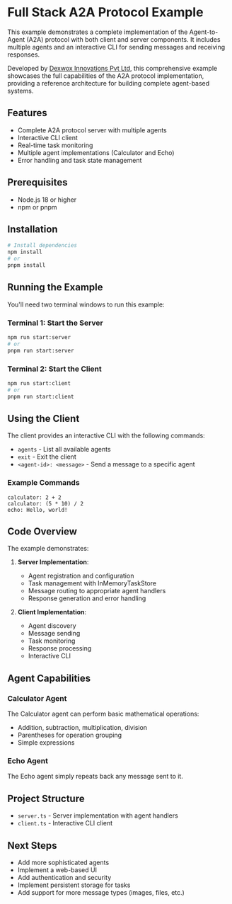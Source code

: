 # Full Stack A2A Protocol Example

This example demonstrates a complete implementation of the Agent-to-Agent (A2A) protocol with both client and server components. It includes multiple agents and an interactive CLI for sending messages and receiving responses.

Developed by [Dexwox Innovations Pvt Ltd](https://dexwox.com), this comprehensive example showcases the full capabilities of the A2A protocol implementation, providing a reference architecture for building complete agent-based systems.

## Features

- Complete A2A protocol server with multiple agents
- Interactive CLI client
- Real-time task monitoring
- Multiple agent implementations (Calculator and Echo)
- Error handling and task state management

## Prerequisites

- Node.js 18 or higher
- npm or pnpm

## Installation

```bash
# Install dependencies
npm install
# or
pnpm install
```

## Running the Example

You'll need two terminal windows to run this example:

### Terminal 1: Start the Server

```bash
npm run start:server
# or
pnpm run start:server
```

### Terminal 2: Start the Client

```bash
npm run start:client
# or
pnpm run start:client
```

## Using the Client

The client provides an interactive CLI with the following commands:

- `agents` - List all available agents
- `exit` - Exit the client
- `<agent-id>: <message>` - Send a message to a specific agent

### Example Commands

```
calculator: 2 + 2
calculator: (5 * 10) / 2
echo: Hello, world!
```

## Code Overview

The example demonstrates:

1. **Server Implementation**:
   - Agent registration and configuration
   - Task management with InMemoryTaskStore
   - Message routing to appropriate agent handlers
   - Response generation and error handling

2. **Client Implementation**:
   - Agent discovery
   - Message sending
   - Task monitoring
   - Response processing
   - Interactive CLI

## Agent Capabilities

### Calculator Agent

The Calculator agent can perform basic mathematical operations:
- Addition, subtraction, multiplication, division
- Parentheses for operation grouping
- Simple expressions

### Echo Agent

The Echo agent simply repeats back any message sent to it.

## Project Structure

- `server.ts` - Server implementation with agent handlers
- `client.ts` - Interactive CLI client

## Next Steps

- Add more sophisticated agents
- Implement a web-based UI
- Add authentication and security
- Implement persistent storage for tasks
- Add support for more message types (images, files, etc.)
